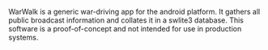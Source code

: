 WarWalk is a generic war-driving app for the android platform. It gathers all public broadcast information and collates it in a swlite3 database.
This software is a proof-of-concept and not intended for use in production systems.
